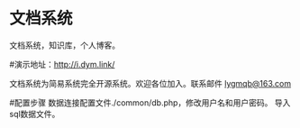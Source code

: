 # 文档系统
文档系统，知识库，个人博客。


#演示地址：http://i.dym.link/

文档系统为简易系统完全开源系统。欢迎各位加入。联系邮件 lygmqb@163.com

#配置步骤
数据连接配置文件./common/db.php，修改用户名和用户密码。
导入sql数据文件。

